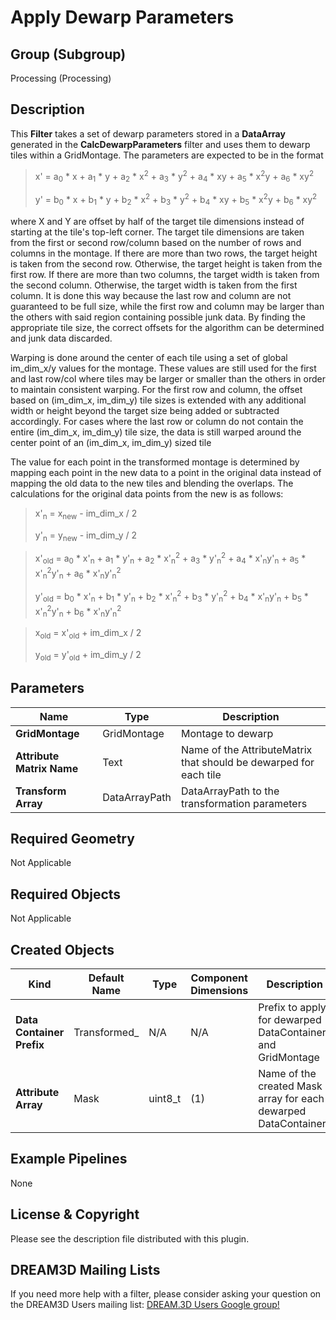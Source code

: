 # Apply Dewarp Parameters #


## Group (Subgroup) ##

Processing (Processing)

## Description ##

This **Filter** takes a set of dewarp parameters stored in a **DataArray** generated in the **CalcDewarpParameters** filter and uses them to dewarp tiles within a GridMontage.  The parameters are expected to be in the format

> x' = a<sub>0</sub> * x + a<sub>1</sub> * y + a<sub>2</sub> * x<sup>2</sup> + a<sub>3</sub> * y<sup>2</sup> + a<sub>4</sub> * xy + a<sub>5</sub> * x<sup>2</sup>y + a<sub>6</sub> * xy<sup>2</sup>
> 
> y' = b<sub>0</sub> * x + b<sub>1</sub> * y + b<sub>2</sub> * x<sup>2</sup> + b<sub>3</sub> * y<sup>2</sup> + b<sub>4</sub> * xy + b<sub>5</sub> * x<sup>2</sup>y + b<sub>6</sub> * xy<sup>2</sup>

where X and Y are offset by half of the target tile dimensions instead of starting at the tile's top-left corner.  The target tile dimensions are taken from the first or second row/column based on the number of rows and columns in the montage.  If there are more than two rows, the target height is taken from the second row.  Otherwise, the target height is taken from the first row.  If there are more than two columns, the target width is taken from the second column.  Otherwise, the target width is taken from the first column.  It is done this way because the last row and column are not guaranteed to be full size, while the first row and column may be larger than the others with said region containing possible junk data.  By finding the appropriate tile size, the correct offsets for the algorithm can be determined and junk data discarded.

Warping is done around the center of each tile using a set of global im_dim_x/y values for the montage.  These values are still used for the first and last row/col where tiles may be larger or smaller than the others in order to maintain consistent warping.  For the first row and column, the offset based on (im_dim_x, im_dim_y) tile sizes is extended with any additional width or height beyond the target size being added or subtracted accordingly.  For cases where the last row or column do not contain the entire (im_dim_x, im_dim_y) tile size, the data is still warped around the center point of an (im_dim_x, im_dim_y) sized tile

The value for each point in the transformed montage is determined by mapping each point in the new data to a point in the original data instead of mapping the old data to the new tiles and blending the overlaps.  The calculations for the original data points from the new is as follows:

> x'<sub>n</sub> = x<sub>new</sub> - im_dim_x / 2
>
> y'<sub>n</sub> = y<sub>new</sub> - im_dim_y / 2

> x'<sub>old</sub> = a<sub>0</sub> * x'<sub>n</sub> + a<sub>1</sub> * y'<sub>n</sub> + a<sub>2</sub> * x'<sub>n</sub><sup>2</sup> + a<sub>3</sub> * y'<sub>n</sub><sup>2</sup> + a<sub>4</sub> * x'<sub>n</sub>y'<sub>n</sub> + a<sub>5</sub> * x'<sub>n</sub><sup>2</sup>y'<sub>n</sub> + a<sub>6</sub> * x'<sub>n</sub>y'<sub>n</sub><sup>2</sup>
> 
> y'<sub>old</sub> = b<sub>0</sub> * x'<sub>n</sub> + b<sub>1</sub> * y'<sub>n</sub> + b<sub>2</sub> * x'<sub>n</sub><sup>2</sup> + b<sub>3</sub> * y'<sub>n</sub><sup>2</sup> + b<sub>4</sub> * x'<sub>n</sub>y'<sub>n</sub> + b<sub>5</sub> * x'<sub>n</sub><sup>2</sup>y'<sub>n</sub> + b<sub>6</sub> * x'<sub>n</sub>y'<sub>n</sub><sup>2</sup>

> x<sub>old</sub> = x'<sub>old</sub> + im_dim_x / 2
>
> y<sub>old</sub> = y'<sub>old</sub> + im_dim_y / 2

## Parameters ##

| Name | Type | Description |
|------|------|-------------|
| **GridMontage** | GridMontage | Montage to dewarp |
| **Attribute Matrix Name** | Text | Name of the AttributeMatrix that should be dewarped for each tile |
| **Transform Array** | DataArrayPath | DataArrayPath to the transformation parameters |

## Required Geometry ##
Not Applicable

## Required Objects ##
Not Applicable

## Created Objects ##

| Kind | Default Name | Type | Component Dimensions | Description |
|------|--------------|------|----------------------|-------------|
| **Data Container Prefix** | Transformed_ | N/A | N/A | Prefix to apply for dewarped DataContainers and GridMontage |
| **Attribute Array** | Mask | uint8_t | (1) | Name of the created Mask array for each dewarped DataContainer |


## Example Pipelines ##

None

## License & Copyright ##

Please see the description file distributed with this plugin.

## DREAM3D Mailing Lists ##

If you need more help with a filter, please consider asking your question on the DREAM3D Users mailing list:
[DREAM.3D Users Google group!](https://groups.google.com/forum/?hl=en#!forum/dream3d-users)